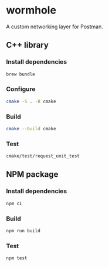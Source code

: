 # wormhole

A custom networking layer for Postman.

## C++ library

### Install dependencies

```sh
brew bundle
```

### Configure

```sh
cmake -S . -B cmake
```

### Build

```sh
cmake --build cmake
```

### Test

```sh
cmake/test/request_unit_test
```

## NPM package

### Install dependencies

```sh
npm ci
```
### Build

```sh
npm run build
```

### Test

```sh
npm test
```
